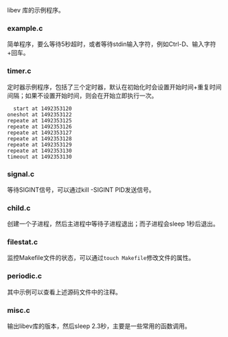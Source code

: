 
libev 库的示例程序。

### example.c

简单程序，要么等待5秒超时，或者等待stdin输入字符，例如Ctrl-D、输入字符+回车。


### timer.c

定时器示例程序，包括了三个定时器，默认在初始化时会设置开始时间+重复时间间隔；如果不设置开始时间，则会在开始立即执行一次。

      start at 1492353120
    oneshot at 1492353122
    repeate at 1492353125
    repeate at 1492353126
    repeate at 1492353127
    repeate at 1492353128
    repeate at 1492353129
    repeate at 1492353130
    timeout at 1492353130

### signal.c

等待SIGINT信号，可以通过kill -SIGINT PID发送信号。

### child.c

创建一个子进程，然后主进程中等待子进程退出；而子进程会sleep 1秒后退出。

### filestat.c

监控Makefile文件的状态，可以通过```touch Makefile```修改文件的属性。

### periodic.c

其中示例可以查看上述源码文件中的注释。

### misc.c

输出libev库的版本，然后sleep 2.3秒，主要是一些常用的函数调用。
